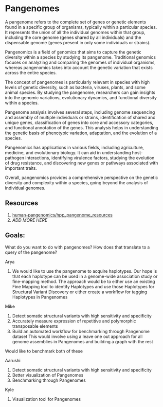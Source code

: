 # Pangenomes

A pangenome refers to the complete set of genes or genetic elements found in a specific group of organisms, typically within a particular species. It represents the union of all the individual genomes within that group, including the core genome (genes shared by all individuals) and the dispensable genome (genes present in only some individuals or strains).

Pangenomics is a field of genomics that aims to capture the genetic diversity within a species by studying its pangenome. Traditional genomics focuses on analyzing and comparing the genomes of individual organisms, whereas pangenomics takes into account the genetic variation that exists across the entire species.

The concept of pangenomes is particularly relevant in species with high levels of genetic diversity, such as bacteria, viruses, plants, and some animal species. By studying the pangenome, researchers can gain insights into the genomic variations, evolutionary dynamics, and functional diversity within a species.

Pangenome analysis involves several steps, including genome sequencing and assembly of multiple individuals or strains, identification of shared and unique genes, classification of genes into core and accessory categories, and functional annotation of the genes. This analysis helps in understanding the genetic basis of phenotypic variation, adaptation, and the evolution of a species.

Pangenomics has applications in various fields, including agriculture, medicine, and evolutionary biology. It can aid in understanding host-pathogen interactions, identifying virulence factors, studying the evolution of drug resistance, and discovering new genes or pathways associated with important traits.

Overall, pangenomics provides a comprehensive perspective on the genetic diversity and complexity within a species, going beyond the analysis of individual genomes.

## Resources

1. [human-pangenomics/hpp_pangenome_resources](https://github.com/human-pangenomics/hpp_pangenome_resources)
2. *ADD MORE HERE*

## Goals: 

What do you want to do with pangenomes? How does that translate to a query of the pangenome?

Arya

1. We would like to use the pangenome to acquire haplotypes. Our hope is that each haplotype can be used in a genome-wide association study or fine-mapping method.
   The approach would be to either use an existing Fine Mapping tool to identify Haplotypes and use those Haplotypes for Structural Variant Discovery
   or either create a workflow for tagging Haplotypes in Pangenomes

Mike

1. Detect somatic structural variants with high sensitivity and specificity
2. Accurately measure expression of repetitive and polymorphic transposable elements
3. Build an automated workflow for benchmarking through Pangenome dataset
   This would involve using a leave one out approach for all genome assemblies in Pangenomes and building a graph with the rest

Would like to benchmark both of these


Aarushi

1.  Detect somatic structural variants with high sensitivity and specificity
2.  Better visualization of Pangenomes
3.  Benchmarking through Pangenomes


Kyle

1. Visualization tool for Pangenomes
